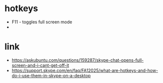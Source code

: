 # hotkeys

* F11 - toggles full screen mode
* 

# link

* https://askubuntu.com/questions/159287/skype-chat-opens-full-screen-and-i-cant-get-off-it
* https://support.skype.com/en/faq/FA12025/what-are-hotkeys-and-how-do-i-use-them-in-skype-on-a-desktop
